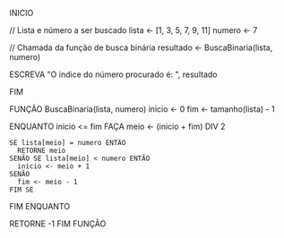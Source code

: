 INICIO

  // Lista e número a ser buscado
  lista <- [1, 3, 5, 7, 9, 11]
  numero <- 7

  // Chamada da função de busca binária
  resultado <- BuscaBinaria(lista, numero)

  ESCREVA "O índice do número procurado é: ", resultado

FIM

FUNÇÃO BuscaBinaria(lista, numero)
  inicio <- 0
  fim <- tamanho(lista) - 1

  ENQUANTO inicio <= fim FAÇA
    meio <- (inicio + fim) DIV 2

    SE lista[meio] = numero ENTÃO
      RETORNE meio
    SENÃO SE lista[meio] < numero ENTÃO
      inicio <- meio + 1
    SENÃO
      fim <- meio - 1
    FIM SE
  FIM ENQUANTO

  RETORNE -1
FIM FUNÇÃO
